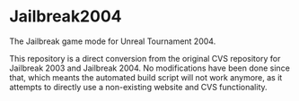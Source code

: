 Jailbreak2004
=============

The Jailbreak game mode for Unreal Tournament 2004.

This repository is a direct conversion from the original CVS repository for Jailbreak 2003 and Jailbreak 2004. No modifications have been done since that, which meants the automated build script will not work anymore, as it attempts to directly use a non-existing website and CVS functionality.
